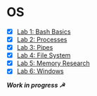 # OS

- [x] [Lab 1: Bash Basics](https://github.com/el1telordy/OS/tree/master/Lab1)
- [x] [Lab 2: Processes](https://github.com/el1telordy/OS/tree/master/lab2)
- [x] [Lab 3: Pipes](https://github.com/el1telordy/OS/tree/master/Lab3)
- [x] [Lab 4: File System](https://github.com/el1telordy/OS/tree/master/Lab4)
- [x] [Lab 5: Memory Research](https://github.com/el1telordy/OS/tree/master/Lab5)
- [x] [Lab 6: Windows](https://github.com/el1telordy/OS/tree/master/Lab6)

_**Work in progress ☭**_
